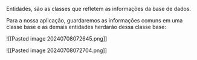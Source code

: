 Entidades, são as classes que refletem as informações da base de dados.

Para a nossa aplicação, guardaremos as informações comuns em uma classe base e as demais entidades herdarão dessa classe base:

![[Pasted image 20240708072645.png]]

![[Pasted image 20240708072704.png]]
